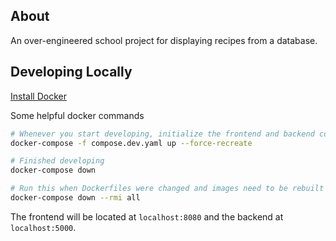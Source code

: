 ## About

An over-engineered school project for displaying recipes from a database.

## Developing Locally

[Install Docker](https://docs.docker.com/engine/install/)

Some helpful docker commands
```bash
# Whenever you start developing, initialize the frontend and backend containers
docker-compose -f compose.dev.yaml up --force-recreate

# Finished developing
docker-compose down

# Run this when Dockerfiles were changed and images need to be rebuilt
docker-compose down --rmi all
```

The frontend will be located at `localhost:8080` and the backend at `localhost:5000`.